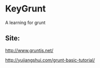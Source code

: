 # KeyGrunt

A learning for grunt

## Site:
http://www.gruntjs.net/

http://yujiangshui.com/grunt-basic-tutorial/
